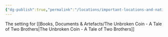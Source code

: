 ```yaml
---
{"dg-publish":true,"permalink":"/locations/important-locations-and-nations/morak-hold/","tags":["Location","Unexplored"],"noteIcon":""}
---
```


The setting for [[Books, Documents & Artefacts/The Unbroken Coin - A Tale of Two Brothers\|The Unbroken Coin - A Tale of Two Brothers]] 